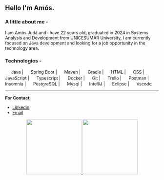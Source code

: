 ## Hello I'm Amós. 
### A little about me -
I am Amós Judá and i have 22 years old, graduated in 2024 in Systems Analysis and Development from UNICESUMAR University, I am currently focused on Java development and looking for a job opportunity in the technology area.

### Technologies -
<P>
  <img width="16px" src="https://cdn.jsdelivr.net/gh/devicons/devicon@latest/icons/java/java-original.svg" style="vertical-align: middle;" />
  Java
  |
  <img width="16px" src="https://cdn.jsdelivr.net/gh/devicons/devicon@latest/icons/spring/spring-original.svg" style="vertical-align: middle;" />
  Spring Boot
  |
  <img width="16px" src="https://cdn.jsdelivr.net/gh/devicons/devicon@latest/icons/maven/maven-original.svg" />
  Maven
  |
  <img width="16px" src="https://cdn.jsdelivr.net/gh/devicons/devicon@latest/icons/gradle/gradle-original.svg" />
  Gradle
  |
  <img width="16px" src="https://cdn.jsdelivr.net/gh/devicons/devicon@latest/icons/html5/html5-original.svg" />
  HTML
  |
  <img width="16px" src="https://cdn.jsdelivr.net/gh/devicons/devicon@latest/icons/css3/css3-original.svg" />
  CSS
  |
  <img width="16px" src="https://cdn.jsdelivr.net/gh/devicons/devicon@latest/icons/javascript/javascript-original.svg" />
  JavaScript   
  |
  <img width="16px" src="https://cdn.jsdelivr.net/gh/devicons/devicon@latest/icons/typescript/typescript-original.svg" />
  Typescript
  |
  <img width="16px" src="https://cdn.jsdelivr.net/gh/devicons/devicon@latest/icons/docker/docker-original.svg" />
  Docker
  |
  <img width="16px" src="https://cdn.jsdelivr.net/gh/devicons/devicon@latest/icons/git/git-original.svg" />
  Git
  |
  <img width="16px" src="https://cdn.jsdelivr.net/gh/devicons/devicon@latest/icons/trello/trello-original.svg" />
  Trello       
  |
  <img width="16px" src="https://cdn.jsdelivr.net/gh/devicons/devicon@latest/icons/postman/postman-original.svg" />
  Postman
  |
  <img width="16px" src="https://cdn.jsdelivr.net/gh/devicons/devicon@latest/icons/insomnia/insomnia-original.svg" />
  Insomnia
  |
  <img width="16px" src="https://cdn.jsdelivr.net/gh/devicons/devicon@latest/icons/postgresql/postgresql-original.svg" />
  PostgreSQL
  |
  <img width="16px" src="https://cdn.jsdelivr.net/gh/devicons/devicon@latest/icons/mysql/mysql-original.svg" />
  Mysql
  |
  <img width="16px" src="https://cdn.jsdelivr.net/gh/devicons/devicon@latest/icons/intellij/intellij-original.svg" />
  IntelliJ
  |
  <img width="16px" src="https://cdn.jsdelivr.net/gh/devicons/devicon@latest/icons/eclipse/eclipse-original.svg" />
  Eclipse
  |
  <img width="16px" src="https://cdn.jsdelivr.net/gh/devicons/devicon@latest/icons/vscode/vscode-original.svg" />
  Vscode
</P>

---
**For Contact**:
- [LinkedIn](https://www.linkedin.com/in/am%C3%B3s-jud%C3%A1-4b5500229/)
- [Email](amosjudafreire@gmail.com)

<div align="center">
<a href="https://github.com/AmosJuda">
<img loading="lazy" height="180em" src="https://github-readme-stats.vercel.app/api/top-langs/?username=AmosJuda&layout=compact&langs_count=7&theme=gruvbox"/>
<img loading="lazy" height="180em" src="https://github-readme-stats.vercel.app/api?username=AmosJuda&show_icons=true&theme=gruvbox&include_all_commits=true&count_private=true"/>
</div>
